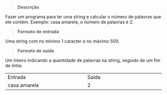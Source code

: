 > **Descrição**

Fazer um programa para ler uma string e calcular o número de palavras que ele contém. Exemplo: casa amarela, o número de palavras é 2. 

> **Formato de entrada**

Uma string com no mínimo 1 caracter e no máximo 500.

> **Formato de saída**

Um inteiro indicando a quantidade de palavras na string, seguido de um fim de linha.

<table>
  <tr>
    <td width="420">
      Entrada
    </td>
    <td width="420">
      Saída
    </td>
  </tr>
  <tr>
    <td>
      <div>
        casa amarela<br>
      </div>
    </td>
    <td>
      <div>
        2<br>
      </div>
    </td>
</table>
